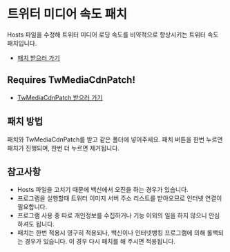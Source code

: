# 트위터 미디어 속도 패치
Hosts 파일을 수정해 트위터 미디어 로딩 속도를 비약적으로 향상시키는 트위터 속도 패치입니다.

* [패치 받으러 가기](https://github.com/ek2rlstk/TwimgSpeedPatch/releases)

## Requires TwMediaCdnPatch!
* [TwMediaCdnPatch 받으러 가기](https://github.com/ek2rlstk/TwimgCdnPatch/releases)

## 패치 방법
패치와 TwMediaCdnPatch를 받고 같은 폴더에 넣어주세요.
패치 버튼을 한번 누르면 패치가 진행되며, 한번 더 누르면 제거됩니다.

## 참고사항
* Hosts 파일을 고치기 때문에 백신에서 오진을 하는 경우가 있습니다. 
* 프로그램을 실행할때 트위터 이미지 서버 주소 리스트를 받아오므로 인터넷 연결이 필요합니다.
* 프로그램 사용 중 따로 개인정보를 수집하거나 기능 이외의 일을 하지 않으니 안심하셔도 됩니다.
* 패치는 한번 적용시 영구히 적용되나, 백신이나 인터넷뱅킹 프로그램에 의해 롤백되는 경우가 있습니다. 이 경우 다시 패치를 해 주시면 적용됩니다.
